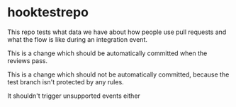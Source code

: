 # hooktestrepo

This repo tests what data we have about how people use pull requests and what the flow is like during an integration event.

This is a change which should be automatically committed when the reviews pass.

This is a change which should not be automatically committed, because the test branch isn't protected by any rules.

It shouldn't trigger unsupported events either

